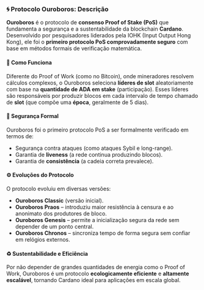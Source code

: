 ### 🌀 Protocolo Ouroboros: Descrição

**Ouroboros** é o protocolo de **consenso Proof of Stake (PoS)** que fundamenta a segurança e a sustentabilidade da blockchain **Cardano**. Desenvolvido por pesquisadores liderados pela IOHK (Input Output Hong Kong), ele foi o **primeiro protocolo PoS comprovadamente seguro** com base em métodos formais de verificação matemática.

#### 🌱 Como Funciona

Diferente do Proof of Work (como no Bitcoin), onde mineradores resolvem cálculos complexos, o Ouroboros seleciona **líderes de slot** aleatoriamente com base na **quantidade de ADA em stake** (participação). Esses líderes são responsáveis por produzir blocos em cada intervalo de tempo chamado de **slot** (que compõe uma **época**, geralmente de 5 dias).

#### 🔐 Segurança Formal

Ouroboros foi o primeiro protocolo PoS a ser formalmente verificado em termos de:

* Segurança contra ataques (como ataques Sybil e long-range).
* Garantia de **liveness** (a rede continua produzindo blocos).
* Garantia de **consistência** (a cadeia correta prevalece).

#### ⚙️ Evoluções do Protocolo

O protocolo evoluiu em diversas versões:

* **Ouroboros Classic** (versão inicial).
* **Ouroboros Praos** – introduziu maior resistência à censura e ao anonimato dos produtores de bloco.
* **Ouroboros Genesis** – permite a inicialização segura da rede sem depender de um ponto central.
* **Ouroboros Chronos** – sincroniza tempo de forma segura sem confiar em relógios externos.

#### ♻️ Sustentabilidade e Eficiência

Por não depender de grandes quantidades de energia como o Proof of Work, Ouroboros é um protocolo **ecologicamente eficiente** e **altamente escalável**, tornando Cardano ideal para aplicações em escala global.


